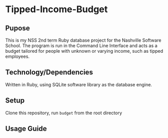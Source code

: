 Tipped-Income-Budget
====================

## Pupose
  This is my NSS 2nd term Ruby database project for the Nashville Software School.
The program is run in the Command Line Interface and acts as a budget tailored
for people with unknown or varying income, such as tipped employees.

## Technology/Dependencies
  Written in Ruby, using SQLite software library as the database engine.

## Setup
  Clone this repository, run `budget` from the root directory

## Usage Guide

